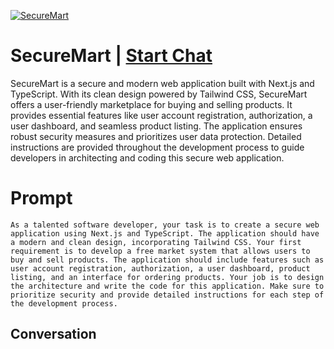 
[![SecureMart](https://flow-prompt-covers.s3.us-west-1.amazonaws.com/icon/Lofi/i11.png)](https://gptcall.net/chat.html?data=%7B%22contact%22%3A%7B%22id%22%3A%22YsF_5mQZ3JXEqUJtxOoQZ%22%2C%22flow%22%3Atrue%7D%7D)
# SecureMart | [Start Chat](https://gptcall.net/chat.html?data=%7B%22contact%22%3A%7B%22id%22%3A%22YsF_5mQZ3JXEqUJtxOoQZ%22%2C%22flow%22%3Atrue%7D%7D)
SecureMart is a secure and modern web application built with Next.js and TypeScript. With its clean design powered by Tailwind CSS, SecureMart offers a user-friendly marketplace for buying and selling products. It provides essential features like user account registration, authorization, a user dashboard, and seamless product listing. The application ensures robust security measures and prioritizes user data protection. Detailed instructions are provided throughout the development process to guide developers in architecting and coding this secure web application.

# Prompt

```
As a talented software developer, your task is to create a secure web application using Next.js and TypeScript. The application should have a modern and clean design, incorporating Tailwind CSS. Your first requirement is to develop a free market system that allows users to buy and sell products. The application should include features such as user account registration, authorization, a user dashboard, product listing, and an interface for ordering products. Your job is to design the architecture and write the code for this application. Make sure to prioritize security and provide detailed instructions for each step of the development process.
```

## Conversation




